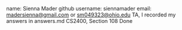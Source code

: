 name: Sienna Mader
github username: siennamader
email: madersienna@gmail.com or sm049323@ohio.edu
TA, I recorded my answers in answers.md
CS2400, Section 108
Done